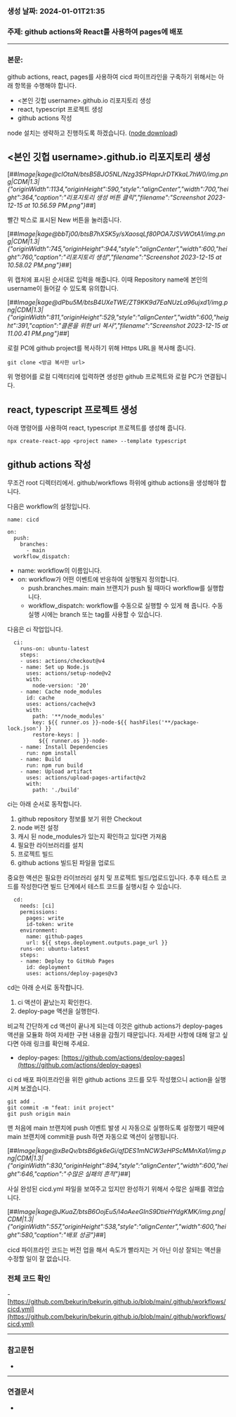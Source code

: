 ### 생성 날짜: 2024-01-01T21:35
### 주제: github actions와 React를 사용하여 pages에 배포
---
### 본문:
github actions, react, pages를 사용하여 cicd 파이프라인을 구축하기 위해서는 아래 항목을 수행해야 합니다.

-   <본인 깃헙 username>.github.io 리포지토리 생성
-   react, typescript 프로젝트 생성
-   github actions 작성

node 설치는 생략하고 진행하도록 하겠습니다. ([node download](https://nodejs.org/en/download "node download"))

## <본인 깃헙 username>.github.io 리포지토리 생성

[##_Image|kage@cIOtaN/btsB5BJO5NL/Nzg3SPHaprJrDTKkaL7hW0/img.png|CDM|1.3|{"originWidth":1134,"originHeight":590,"style":"alignCenter","width":700,"height":364,"caption":"리포지토리 생성 버튼 클릭","filename":"Screenshot 2023-12-15 at 10.56.59 PM.png"}_##]

빨간 박스로 표시된 New 버튼을 눌러줍니다.

[##_Image|kage@bbTj00/btsB7hX5K5y/sXaosqLf80POA7JSVWOtA1/img.png|CDM|1.3|{"originWidth":745,"originHeight":944,"style":"alignCenter","width":600,"height":760,"caption":"리포지토리 생성","filename":"Screenshot 2023-12-15 at 10.58.02 PM.png"}_##]

위 캡처에 표시된 순서대로 입력을 해줍니다. 이때 Repository name에 본인의 username이 들어갈 수 있도록 유의합니다.

[##_Image|kage@dPbu5M/btsB4UXeTWE/ZT9KK9d7EaNUzLa96ujxd1/img.png|CDM|1.3|{"originWidth":811,"originHeight":529,"style":"alignCenter","width":600,"height":391,"caption":"클론을 위한 url 복사","filename":"Screenshot 2023-12-15 at 11.00.41 PM.png"}_##]

로컬 PC에 github project를 복사하기 위해 Https URL을 복사해 줍니다.

```
git clone <방금 복사한 url>
```

위 명령어를 로컬 디렉터리에 입력하면 생성한 github 프로젝트와 로컬 PC가 연결됩니다.

## react, typescript 프로젝트 생성

아래 명령어를 사용하여 react, typescript 프로젝트를 생성해 줍니다.

```
npx create-react-app <project name> --template typescript
```

## github actions 작성

무조건 root 디렉터리에서. github/workflows 하위에 github actions을 생성해야 합니다.

다음은 workflow의 설정입니다.

```
name: cicd

on:
  push:
    branches:
      - main
  workflow_dispatch:
```

-   name: workflow의 이름입니다.
-   on: workflow가 어떤 이벤트에 반응하여 실행될지 정의합니다.
    -   push.branches.main: main 브랜치가 push 될 때마다 workflow를 실행합니다.
    -   workflow\_dispatch: workflow를 수동으로 실행할 수 있게 해 줍니다. 수동 실행 시에는 branch 또는 tag를 사용할 수 있습니다.

다음은 ci 작업입니다.

```
  ci:
    runs-on: ubuntu-latest
    steps:
    - uses: actions/checkout@v4
    - name: Set up Node.js
      uses: actions/setup-node@v2
      with:
        node-version: '20'
    - name: Cache node_modules
      id: cache
      uses: actions/cache@v3
      with:
        path: '**/node_modules'
        key: ${{ runner.os }}-node-${{ hashFiles('**/package-lock.json') }}
        restore-keys: |
          ${{ runner.os }}-node-
    - name: Install Dependencies
      run: npm install
    - name: Build
      run: npm run build
    - name: Upload artifact
      uses: actions/upload-pages-artifact@v2
      with:
        path: './build'
```

ci는 아래 순서로 동작합니다.

1.  github repository 정보를 보기 위한 Checkout
2.  node 버전 설정
3.  캐시 된 node\_modules가 있는지 확인하고 있다면 가져옴
4.  필요한 라이브러리를 설치
5.  프로젝트 빌드
6.  github actions 빌드된 파일을 업로드

중요한 액션은 필요한 라이브러리 설치 및 프로젝트 빌드/업로드입니다. 추후 테스트 코드를 작성한다면 빌드 단계에서 테스트 코드를 실행시킬 수 있습니다.

```
  cd:
    needs: [ci]
    permissions:
      pages: write
      id-token: write
    environment:
      name: github-pages
      url: ${{ steps.deployment.outputs.page_url }}
    runs-on: ubuntu-latest
    steps:
    - name: Deploy to GitHub Pages
      id: deployment
      uses: actions/deploy-pages@v3
```

cd는 아래 순서로 동작합니다.

1.  ci 액션이 끝났는지 확인한다.
2.  deploy-page 액션을 실행한다.

비교적 간단하게 cd 액션이 끝나게 되는데 이것은 github actions가 deploy-pages 액션을 모듈화 하여 자세한 구현 내용을 감췄기 때문입니다. 자세한 사항에 대해 알고 싶다면 아래 링크를 확인해 주세요.

-   deploy-pages: [https://github.com/actions/deploy-pages](https://github.com/actions/deploy-pages)

ci cd 배포 파이프라인을 위한 github actions 코드를 모두 작성했으니 action을 실행시켜 보겠습니다.

```
git add .
git commit -m "feat: init project"
git push origin main
```

맨 처음에 main 브랜치에 push 이벤트 발생 시 자동으로 실행하도록 설정했기 때문에 main 브랜치에 commit을 push 하면 자동으로 액션이 실행됩니다.

[##_Image|kage@xBeQv/btsB6gk6eGi/qfDES1mNCW3eHPScMMnXa1/img.png|CDM|1.3|{"originWidth":830,"originHeight":894,"style":"alignCenter","width":600,"height":646,"caption":"수많은 실패의 흔적"}_##]

사실 완성된 cicd.yml 파일을 보여주고 있지만 완성하기 위해서 수많은 실패를 겪었습니다.

[##_Image|kage@JKuaZ/btsB6OojEu5/l4oAeeGInS9DtieHYdgKMK/img.png|CDM|1.3|{"originWidth":557,"originHeight":538,"style":"alignCenter","width":600,"height":580,"caption":"배포 성공"}_##]

cicd 파이프라인 코드는 버전 업을 해서 속도가 빨라지는 거 아닌 이상 잘되는 액션을 수정할 일이 잘 없습니다.

### 전체 코드 확인
\- [https://github.com/bekurin/bekurin.github.io/blob/main/.github/workflows/cicd.yml](https://github.com/bekurin/bekurin.github.io/blob/main/.github/workflows/cicd.yml)

---
### 참고문헌
- 
---
### 연결문서
- 

